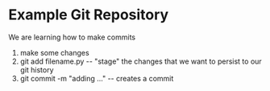 # Example Git Repository

We are learning how to make commits

1. make some changes
2. git add filename.py -- "stage" the changes that we want to persist to our git history
3. git commit -m "adding ..." -- creates a commit